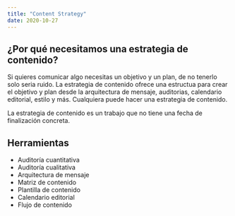 ```yaml
---
title: "Content Strategy"
date: 2020-10-27
---
```


## ¿Por qué necesitamos una estrategia de contenido?

Si quieres comunicar algo necesitas un objetivo y un plan, de no tenerlo solo seria ruido. La estrategia de contenido ofrece una estructua para crear el objetivo y plan desde la arquitectura de mensaje, auditorias, calendario editorial, estilo y más.
Cualquiera puede hacer una estrategia de contenido.

La estrategia de contenido es un trabajo que no tiene una fecha de finalización concreta. 

## Herramientas

* Auditoría cuantitativa
* Auditoría cualitativa
* Arquitectura de mensaje
* Matriz de contenido
* Plantilla de contenido
* Calendario editorial
* Flujo de contenido